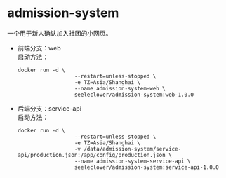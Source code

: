 # admission-system

一个用于新人确认加入社团的小网页。

- 前端分支：web  
  启动方法：
  
  ```shell
  docker run -d \
                    --restart=unless-stopped \
                    -e TZ=Asia/Shanghai \
                    --name admission-system-web \
                    seeleclover/admission-system:web-1.0.0
  ```

- 后端分支：service-api  
  启动方法：

  ```shell
  docker run -d \
                    --restart=unless-stopped \
                    -e TZ=Asia/Shanghai \
                    -v /data/admission-system/service-api/production.json:/app/config/production.json \
                    --name admission-system-service-api \
                    seeleclover/admission-system:service-api-1.0.0
  ```
